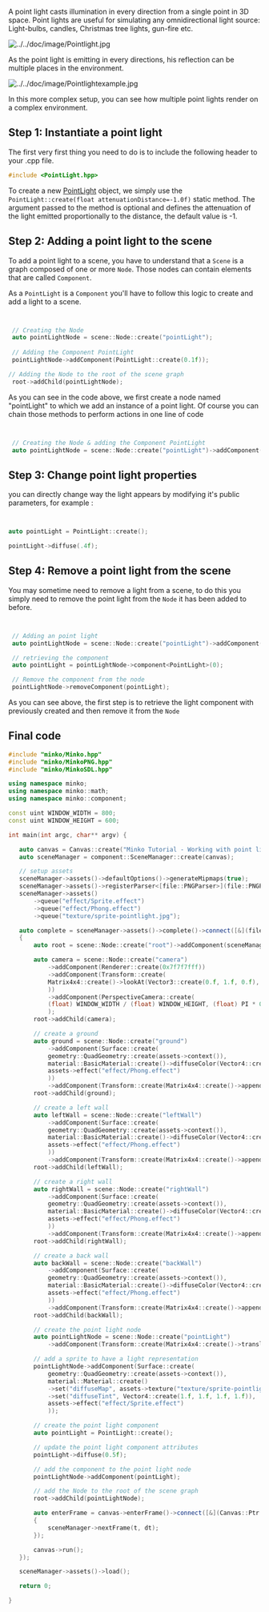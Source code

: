 A point light casts illumination in every direction from a single point in 3D space. Point lights are useful for simulating any omnidirectional light source: Light-bulbs, candles, Christmas tree lights, gun-fire etc.

![](../../doc/image/Pointlight.jpg "../../doc/image/Pointlight.jpg")

As the point light is emitting in every directions, his reflection can be multiple places in the environment.

![](../../doc/image/Pointlightexample.jpg "../../doc/image/Pointlightexample.jpg")

In this more complex setup, you can see how multiple point lights render on a complex environment.

Step 1: Instantiate a point light
---------------------------------

The first very first thing you need to do is to include the following header to your .cpp file.

```cpp
#include <PointLight.hpp> 
```


To create a new [PointLight](http://doc.v3.minko.io/reference/classminko_1_1component_1_1_point_light.html) object, we simply use the `PointLight::create(float attenuationDistance=-1.0f)` static method. The argument passed to the method is optional and defines the attenuation of the light emitted proportionally to the distance, the default value is -1.

Step 2: Adding a point light to the scene
-----------------------------------------

To add a point light to a scene, you have to understand that a `Scene` is a graph composed of one or more `Node`. Those nodes can contain elements that are called `Component`.

As a `PointLight` is a `Component` you'll have to follow this logic to create and add a light to a scene.

```cpp


 // Creating the Node
 auto pointLightNode = scene::Node::create("pointLight");
       
 // Adding the Component PointLight
 pointLightNode->addComponent(PointLight::create(0.1f));

// Adding the Node to the root of the scene graph
 root->addChild(pointLightNode);

```


As you can see in the code above, we first create a node named "pointLight" to which we add an instance of a point light. Of course you can chain those methods to perform actions in one line of code

```cpp


 // Creating the Node & adding the Component PointLight
 auto pointLightNode = scene::Node::create("pointLight")->addComponent(PointLight::create(0.1f));

```


Step 3: Change point light properties
-------------------------------------

you can directly change way the light appears by modifying it's public parameters, for example :

```cpp


auto pointLight = PointLight::create();

pointLight->diffuse(.4f); 
```


Step 4: Remove a point light from the scene
-------------------------------------------

You may sometime need to remove a light from a scene, to do this you simply need to remove the point light from the `Node` it has been added to before.

```cpp


 // Adding an point light
 auto pointLightNode = scene::Node::create("pointLight")->addComponent(PointLight::create(0.1f));

 // retrieving the component 
 auto pointLight = pointLightNode->component<PointLight>(0);

 // Remove the component from the node
 pointLightNode->removeComponent(pointLight);

```


As you can see above, the first step is to retrieve the light component with previously created and then remove it from the `Node`

Final code
----------

```cpp
#include "minko/Minko.hpp" 
#include "minko/MinkoPNG.hpp" 
#include "minko/MinkoSDL.hpp"

using namespace minko; 
using namespace minko::math; 
using namespace minko::component;

const uint WINDOW_WIDTH = 800; 
const uint WINDOW_HEIGHT = 600;

int main(int argc, char** argv) {

   auto canvas = Canvas::create("Minko Tutorial - Working with point lights", WINDOW_WIDTH, WINDOW_HEIGHT);
   auto sceneManager = component::SceneManager::create(canvas);

   // setup assets
   sceneManager->assets()->defaultOptions()->generateMipmaps(true);
   sceneManager->assets()->registerParser<[file::PNGParser>](file::PNGParser>)("png");
   sceneManager->assets()
       ->queue("effect/Sprite.effect")
       ->queue("effect/Phong.effect")
       ->queue("texture/sprite-pointlight.jpg");

   auto complete = sceneManager->assets()->complete()->connect([&](file::AssetLibrary::Ptr assets)
   {
       auto root = scene::Node::create("root")->addComponent(sceneManager);

       auto camera = scene::Node::create("camera")
           ->addComponent(Renderer::create(0x7f7f7fff))
           ->addComponent(Transform::create(
           Matrix4x4::create()->lookAt(Vector3::create(0.f, 1.f, 0.f), Vector3::create(0.f, 1.f, -3.f))
           ))
           ->addComponent(PerspectiveCamera::create(
           (float) WINDOW_WIDTH / (float) WINDOW_HEIGHT, (float) PI * 0.25f, .1f, 1000.f)
           );
       root->addChild(camera);

       // create a ground
       auto ground = scene::Node::create("ground")
           ->addComponent(Surface::create(
           geometry::QuadGeometry::create(assets->context()),
           material::BasicMaterial::create()->diffuseColor(Vector4::create(0.5f, 0.5f, 0.5f, 1.f)),
           assets->effect("effect/Phong.effect")
           ))
           ->addComponent(Transform::create(Matrix4x4::create()->appendScale(4.f)->appendRotationX(-(PI /2))));
       root->addChild(ground);

       // create a left wall
       auto leftWall = scene::Node::create("leftWall")
           ->addComponent(Surface::create(
           geometry::QuadGeometry::create(assets->context()),
           material::BasicMaterial::create()->diffuseColor(Vector4::create(0.5f, 0.5f, 0.5f, 1.f)),
           assets->effect("effect/Phong.effect")
           ))
           ->addComponent(Transform::create(Matrix4x4::create()->appendScale(4.f)->appendRotationY(-(PI / 2))->appendTranslation(1.f, 1.f, 0.f)));
       root->addChild(leftWall);

       // create a right wall
       auto rightWall = scene::Node::create("rightWall")
           ->addComponent(Surface::create(
           geometry::QuadGeometry::create(assets->context()),
           material::BasicMaterial::create()->diffuseColor(Vector4::create(0.5f, 0.5f, 0.5f, 1.f)),
           assets->effect("effect/Phong.effect")
           ))
           ->addComponent(Transform::create(Matrix4x4::create()->appendScale(4.f)->appendRotationY((PI / 2))->appendTranslation(-1.f, 1.f, 0.f)));
       root->addChild(rightWall);

       // create a back wall
       auto backWall = scene::Node::create("backWall")
           ->addComponent(Surface::create(
           geometry::QuadGeometry::create(assets->context()),
           material::BasicMaterial::create()->diffuseColor(Vector4::create(0.5f, 0.5f, 0.5f, 1.f)),
           assets->effect("effect/Phong.effect")
           ))
           ->addComponent(Transform::create(Matrix4x4::create()->appendScale(4.f)->appendRotationX(PI)->appendTranslation(0.f, 1.f, 1.f)));
       root->addChild(backWall);

       // create the point light node
       auto pointLightNode = scene::Node::create("pointLight")
           ->addComponent(Transform::create(Matrix4x4::create()->translation(0, 1.f, 0)));

       // add a sprite to have a light representation
       pointLightNode->addComponent(Surface::create(
           geometry::QuadGeometry::create(assets->context()),
           material::Material::create()
           ->set("diffuseMap", assets->texture("texture/sprite-pointlight.jpg"))
           ->set("diffuseTint", Vector4::create(1.f, 1.f, 1.f, 1.f)),
           assets->effect("effect/Sprite.effect")
           ));

       // create the point light component
       auto pointLight = PointLight::create();

       // update the point light component attributes
       pointLight->diffuse(0.5f);

       // add the component to the point light node
       pointLightNode->addComponent(pointLight);

       // add the Node to the root of the scene graph
       root->addChild(pointLightNode);

       auto enterFrame = canvas->enterFrame()->connect([&](Canvas::Ptr canvas, float t, float dt)
       {
           sceneManager->nextFrame(t, dt);
       });

       canvas->run();
   });

   sceneManager->assets()->load();

   return 0;

} 
```


